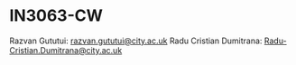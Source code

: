 # IN3063-CW
Razvan Gututui: razvan.gututui@city.ac.uk Radu Cristian Dumitrana: Radu-Cristian.Dumitrana@city.ac.uk
